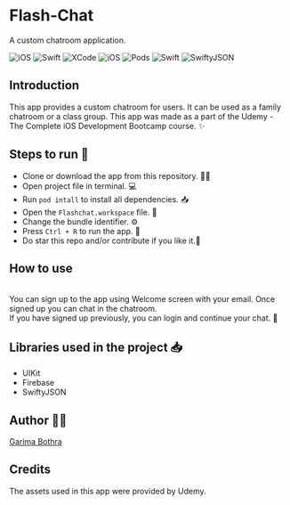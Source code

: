 

# Flash-Chat

A custom chatroom application.

<p>
<img alt="iOS" src="https://img.shields.io/badge/platform-iOS-blue">
<img alt="Swift" src="https://img.shields.io/badge/Swift-4.2-brightgreen">
<img alt="XCode" src="https://img.shields.io/badge/XCode-11-blueviolet">
<img alt="iOS" src="https://img.shields.io/badge/iOS-11-orange">
<img alt="Pods" src="https://img.shields.io/badge/COCOAPODS-1.7.5-blue">
<img alt="Swift" src="https://img.shields.io/badge/FirebaseDatabase-6.18.0-brightgreen">
<img alt="SwiftyJSON" src="https://img.shields.io/badge/SwiftyJSON-5.0.0-yellow">
</p>

## Introduction ##
This app provides a custom chatroom for users. It can be used as a family chatroom or a class group. This app was made as a part of the Udemy - The Complete iOS Development Bootcamp course. ✨

 ## Steps to run 📲 ##
 * Clone or download the app from this repository. 👩‍💻
 * Open project file in terminal. 💻
 * Run `pod intall` to install all dependencies. 📥
 * Open the `Flashchat.workspace` file. 💾
 * Change the bundle identifier. ⚙️
 * Press `Ctrl + R` to run the app. 📲
 * Do star this repo and/or contribute if you like it.🙂
 
 ## How to use  ##
 <br>You can sign up to the app using Welcome screen with your email. Once signed up you can chat in the chatroom. </br>
 If you have signed up previously, you can login and continue your chat. 🙂
 
 ## Libraries used in the project 📥 ##
 * UIKit
 * Firebase
 * SwiftyJSON

 ## Author 👩‍💻 ##
 [Garima Bothra](https://github.com/garima94921)

 ## Credits ##
 
 The assets used in this app were provided by Udemy.
